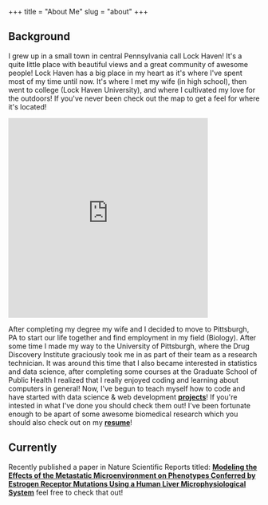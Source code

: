 +++
title = "About Me"
slug = "about"
+++

## Background
I grew up in a small town in central Pennsylvania call Lock Haven! It's a quite little place with beautiful views and a great community of awesome people! Lock Haven has a big place in my heart as it's where I've spent most of my time until now. It's where I met my wife (in high school), then went to college (Lock Haven University), and where I cultivated my love for the outdoors! If you've never been check out the map to get a feel for where it's located! 

<iframe align="center" src="https://www.google.com/maps/embed?pb=!1m18!1m12!1m3!1d48076.888804566974!2d-77.47930583889749!3d41.13877064752028!2m3!1f0!2f0!3f0!3m2!1i1024!2i768!4f13.1!3m3!1m2!1s0x89ce5ecacec14a51%3A0x26c24f7e098f649!2sLock+Haven%2C+PA+17745!5e0!3m2!1sen!2sus!4v1536534862335" width="400" height="400" frameborder="0" style="border:0" allowfullscreen></iframe>

After completing my degree my wife and I decided to move to Pittsburgh, PA to start our life together and find employment in my field (Biology). After some time I made my way to the University of Pittsburgh, where the Drug Discovery Institute graciously took me in as part of their team as a research technician. It was around this time that I also became interested in statistics and data science, after completing some courses at the Graduate School of Public Health I realized that I really enjoyed coding and learning about computers in general! Now, I've begun to teach myself how to code and have started with data science & web development [**projects**](/projects/)! If you're intested in what I've done you should check them out! I've been fortunate enough to be apart of some awesome biomedical research which you should also check out on my [**resume**](/resume/)!

## Currently

Recently published a paper in Nature Scientific Reports titled: [**Modeling the Effects of the Metastatic Microenvironment on Phenotypes Conferred by Estrogen Receptor Mutations Using a Human Liver Microphysiological System**](https://www.nature.com/articles/s41598-019-44756-5)
feel free to check that out!

